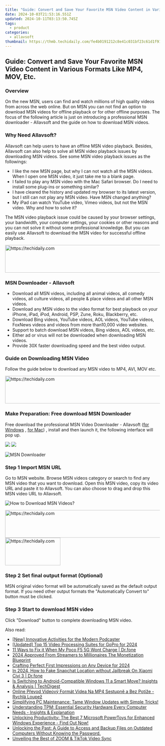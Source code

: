 ```yaml
---
title: "Guide: Convert and Save Your Favorite MSN Video Content in Various Formats Like MP4, MOV, Etc."
date: 2024-10-03T21:53:16.551Z
updated: 2024-10-11T03:13:50.745Z
tags:
  - product
categories:
  - allavsoft
thumbnail: https://thmb.techidaily.com/fe4b0191212c8e41c031bf23c61d1f9123e35ac3bb319d7b6d127b4e0747eef8.jpg
---
```


## Guide: Convert and Save Your Favorite MSN Video Content in Various Formats Like MP4, MOV, Etc.

### Overview

On the new MSN, users can find and watch millions of high quality videos from across the web online. But on MSN you can not find an option to download MSN videos for offline playback or for other offline purposes. The focus of the following article is just on introducing a professional MSN downloader - Allavsoft and the guide on how to download MSN videos.

### Why Need Allavsoft?

Allavsoft can help users to have an offline MSN video playback. Besides, Allavsoft can also help to solve all MSN video playback issues by downloading MSN videos. See some MSN video playback issues as the followings:

* I like the new MSN page, but why I can not watch all the MSN videos. When I open one MSN video, it just take me to a blank page.
* I failed to play any MSN video with the Mac Safari browser. Do I need to install some plug-ins or something similar?
* I have cleared the history and updated my browser to its latest version, but I still can not play any MSN video. Have MSN changed anything?
* My iPad can watch YouTube video, Vimeo videos, but not the MSN video. Why and how to solve it?

The MSN video playback issue could be caused by your browser settings, your bandwidth, your computer settings, your cookies or other reasons and you can not solve it without some professional knowledge. But you can easily use Allavsoft to download the MSN video for successful offline playback.

<!-- affiliate ads begin -->
<a href="https://review-au.sjv.io/c/5597632/2135315/14409" target="_top" id="2135315">
  <img src="//a.impactradius-go.com/display-ad/14409-2135315" border="0" alt="https://techidaily.com" width="728" height="90"/>
</a>
<img height="0" width="0" src="https://review-au.sjv.io/i/5597632/2135315/14409" style="position:absolute;visibility:hidden;" border="0" />
<!-- affiliate ads end -->

### MSN Downloader - Allavsoft

* Download all MSN videos, including all animal videos, all comedy videos, all culture videos, all people & place videos and all other MSN videos.
* Download any MSN video to the video format for best playback on your iPhone, iPad, iPod, Android, PSP, Zune, Roku, Blackberry, etc.
* Download Bing videos, YouTube videos, AOL videos, YouTube videos, FoxNews videos and videos from more than10,000 video websites.
* Support to batch download MSN videos, Bing videos, AOL videos, etc.
* Either ad or virus will not be downloaded when downloading MSN videos.
* Provide 30X faster downloading speed and the best video output.

### Guide on Downloading MSN Video

Follow the guide below to download any MSN video to MP4, AVI, MOV etc.

<!-- affiliate ads begin -->
<a href="https://unicoeye.pxf.io/c/5597632/2134242/18498" target="_top" id="2134242">
  <img src="//a.impactradius-go.com/display-ad/18498-2134242" border="0" alt="https://techidaily.com" width="728" height="90"/>
</a>
<img height="0" width="0" src="https://unicoeye.pxf.io/i/5597632/2134242/18498" style="position:absolute;visibility:hidden;" border="0" />
<!-- affiliate ads end -->

### Make Preparation: Free download MSN Downloader

Free download the professional MSN Video Downloader - Allavsoft ([for Windows](https://tools.techidaily.com/allavsoft/products/) , [for Mac](https://tools.techidaily.com/allavsoft/products/)) , install and then launch it, the following interface will pop up.

[![](https://www.allavsoft.com/how-to/../images/how-to/free-download-win.jpg)](https://tools.techidaily.com/allavsoft/products/) [![](https://www.allavsoft.com/how-to/../images/how-to/free-download-mac.jpg)](https://tools.techidaily.com/allavsoft/products/)

![MSN Downloader](https://www.allavsoft.com/how-to/../images/allavsoft/screen-shot-600.jpg)

### Step 1 Import MSN URL

Go to MSN website. Browse MSN videos category or search to find any MSN video that you want to download. Open this MSN video, copy its video URL and paste it to Allavsoft. You can also choose to drag and drop this MSN video URL to Allavsoft.

![How to Download MSN Videos?](https://www.allavsoft.com/how-to/../images/how-to/download-rtmp-video/download-rtmp-video.jpg)

<!-- affiliate ads begin -->
<a href="https://aligracehair.sjv.io/c/5597632/2080333/19272" target="_top" id="2080333">
  <img src="//a.impactradius-go.com/display-ad/19272-2080333" border="0" alt="https://techidaily.com" width="728" height="90"/>
</a>
<img height="0" width="0" src="https://aligracehair.sjv.io/i/5597632/2080333/19272" style="position:absolute;visibility:hidden;" border="0" />
<!-- affiliate ads end -->

<!-- affiliate ads begin -->
<a href="https://aligracehair.sjv.io/c/5597632/2135367/19272" target="_top" id="2135367">
  <img src="//a.impactradius-go.com/display-ad/19272-2135367" border="0" alt="https://techidaily.com" width="180" height="90"/>
</a>
<img height="0" width="0" src="https://aligracehair.sjv.io/i/5597632/2135367/19272" style="position:absolute;visibility:hidden;" border="0" />
<!-- affiliate ads end -->

### Step 2 Set final output format (Optional)

MSN original video format will be automatically saved as the default output format. If you need other output formats the "Automatically Convert to" button must be clicked.

### Step 3 Start to download MSN video

Click "Download" button to complete downloading MSN video.

<ins class="adsbygoogle"
     style="display:block"
     data-ad-format="autorelaxed"
     data-ad-client="ca-pub-7571918770474297"
     data-ad-slot="1223367746"></ins>

<ins class="adsbygoogle"
     style="display:block"
     data-ad-client="ca-pub-7571918770474297"
     data-ad-slot="8358498916"
     data-ad-format="auto"
     data-full-width-responsive="true"></ins>

<span class="atpl-alsoreadstyle">Also read:</span>
<div><ul>
<li><a href="https://some-techniques.techidaily.com/new-innovative-activities-for-the-modern-podcaster/"><u>[New] Innovative Activities for the Modern Podcaster</u></a></li>
<li><a href="https://fox-helps.techidaily.com/updated-top-15-video-processing-suites-for-gopro-for-2024/"><u>[Updated] Top 15 Video Processing Suites for GoPro for 2024</u></a></li>
<li><a href="https://howto.techidaily.com/11-ways-to-fix-it-when-my-poco-f5-5g-wont-charge-drfone-by-drfone-fix-android-problems-fix-android-problems/"><u>11 Ways to Fix it When My Poco F5 5G Wont Charge | Dr.fone</u></a></li>
<li><a href="https://youtube-stream.techidaily.com/2024-approved-from-streamers-to-millionaires-the-monetization-blueprint/"><u>2024 Approved From Streamers to Millionaires The Monetization Blueprint</u></a></li>
<li><a href="https://fox-http.techidaily.com/crafting-perfect-first-impressions-on-any-device-for-2024/"><u>Crafting Perfect First Impressions on Any Device for 2024</u></a></li>
<li><a href="https://location-social.techidaily.com/in-2024-how-to-fake-snapchat-location-without-jailbreak-on-xiaomi-civi-3-drfone-by-drfone-virtual-android/"><u>In 2024, How to Fake Snapchat Location without Jailbreak On Xiaomi Civi 3 | Dr.fone</u></a></li>
<li><a href="https://win-webster.techidaily.com/is-switching-to-android-compatible-windows-11-a-smart-move-insights-and-analysis-techdigest/"><u>Is Switching to Android-Compatible Windows 11 a Smart Move? Insights & Analysis | TechDigest</u></a></li>
<li><a href="https://some-approaches.techidaily.com/online-prevod-videovy-format-videa-na-mp4-sestupne-a-bez-potize-rychla-loupez/"><u>Online Převod Vídeový Formát Videa Na MP4 Sestupně a Bez Potíže - Rychlá Loupež</u></a></li>
<li><a href="https://win-webster.techidaily.com/simplifying-pc-maintenance-tame-window-updates-with-simple-tricks/"><u>Simplifying PC Maintenance: Tame Window Updates with Simple Tricks!</u></a></li>
<li><a href="https://win-webster.techidaily.com/understanding-tpm-essential-security-hardware-every-computer-needs-insights-and-explanation/"><u>Understanding TPM: Essential Security Hardware Every Computer Needs - Insights & Explanation</u></a></li>
<li><a href="https://win-webster.techidaily.com/unlocking-productivity-the-best-7-microsoft-powertoys-for-enhanced-windows-experience-find-out-now/"><u>Unlocking Productivity: The Best 7 Microsoft PowerToys for Enhanced Windows Experience - Find Out Now!</u></a></li>
<li><a href="https://win-webster.techidaily.com/unlocking-the-past-a-guide-to-access-and-backup-files-on-outdated-computers-without-knowing-the-password/"><u>Unlocking the Past: A Guide to Access and Backup Files on Outdated Computers Without Knowing the Password.</u></a></li>
<li><a href="https://extra-information.techidaily.com/unveiling-the-best-of-zoom-and-tiktok-video-sync/"><u>Unveiling the Best of ZOOM & TikTok Video Sync</u></a></li>
</ul></div>

